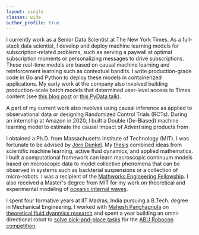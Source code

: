 ```yaml
---
layout: single
classes: wide
author_profile: true
---
```


I currently work as a Senior Data Scientist at The New York Times. As a full-stack data scientist, I develop and deploy machine learning models for subscription-related problems, such as serving a paywall at optimal subscription moments or personalizing messages to drive subscriptions. These real-time models are based on causal machine learning and reinforcement learning such as contextual bandits. I write production-grade code in Go and Python to deploy these models in containerized applications. My early work at the company also involved building production-scale batch models that determined user-level access to Times content (see [this blog post](https://open.nytimes.com/how-the-new-york-times-uses-machine-learning-to-make-its-paywall-smarter-e5771d5f46f8) or [this PyData talk](https://www.youtube.com/watch?v=6CmS96K6-EE)).

A part of my current work also involves using causal inference as applied to observational data or designing Randomized Control Trials (RCTs). During an internship at Amazon in 2020, I built a Double (De-Biased) machine learning model to estimate the causal impact of Advertising products from

I obtained a Ph.D. from Massachusetts Institute of Technology (MIT). I was fortunate to be advised by [Jörn Dunkel](https://math.mit.edu/~dunkel/). My [thesis](https://rohitsupekar.github.io/assets/phd_thesis.pdf) combined ideas from scientific machine learning, active fluid dynamics, and applied mathematics. I built a computational framework can learn macroscopic continuum models based on microscopic data to model collective phenomena that can be observed in systems such as backterial suspensions or a collection of micro-robots. I was a recipient of the [Mathworks Engineering Fellowship](https://engineering.mit.edu/2021-mathworks-fellows/page/2/). I also received a Master's degree from MIT for my work on theoretical and experimental modeling of [oceanic internal waves](https://rohitsupekar.github.io/assets/sm_thesis.pdf). 

I spent four formative years at IIT Madras, India pursuing a B.Tech. degree in Mechanical Engineering. I worked with [Mahesh Panchagnula](https://home.iitm.ac.in/mvp/) on [theoretical fluid dyanmics research](https://arxiv.org/abs/1408.6654) and spent a year building an omni-directional robot to [solve pick-and-place tasks](https://www.youtube.com/watch?v=M6jNqmd_Jek) for the [ABU Robocon competition](https://en.wikipedia.org/wiki/ABU_Robocon).  